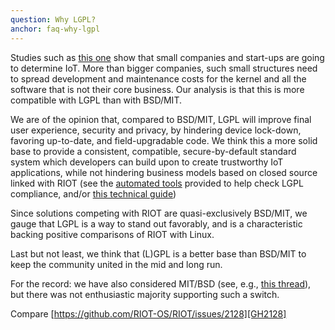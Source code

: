 ```yaml
---
question: Why LGPL?
anchor: faq-why-lgpl
---
```


Studies such as [this one](https://www.gartner.com/en/newsroom/press-releases/2014-10-09-gartner-says-by-2017-50-percent-of-internet-of-things-solutions-will-originate-in-startups-that-are-less-than-three-years-old) show that small companies and start-ups are going to determine IoT. More than bigger companies, such small structures need to spread development and maintenance costs for the kernel and all the software that is not their core business. Our analysis is that this is more compatible with LGPL than with BSD/MIT.

We are of the opinion that, compared to BSD/MIT, LGPL will improve final user experience, security and privacy, by hindering device lock-down, favoring up-to-date, and field-upgradable code. We think this a more solid base to provide a consistent, compatible, secure-by-default standard system which developers can build upon to create trustworthy IoT applications, while not hindering business models based on closed source linked with RIOT (see the [automated tools](https://github.com/RIOT-OS/RIOT/tree/master/examples/advanced/bindist) provided to help check LGPL compliance, and/or [this technical guide](https://github.com/RIOT-OS/RIOT/wiki/LGPL-compliancy-guide))

Since solutions competing with RIOT are quasi-exclusively BSD/MIT, we gauge that LGPL is a way to stand out favorably, and is a characteristic backing positive comparisons of RIOT with Linux.

Last but not least, we think that (L)GPL is a better base than BSD/MIT to keep the community united in the mid and long run.

For the record: we have also considered MIT/BSD (see, e.g., [this thread](https://forum.riot-os.org/t/switch-to-bsd/612)), but there was not enthusiastic majority supporting such a switch.

Compare [https://github.com/RIOT-OS/RIOT/issues/2128][GH2128]

[GH2128]: https://github.com/RIOT-OS/RIOT/issues/2128
